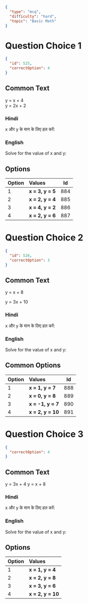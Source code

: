 ```json
{
  "type": "mcq",
  "difficulty": "hard",
  "topic": "Basic Math"
}
```

# Question Choice 1
```json
{
  "id": 525,
  "correctOption": 4
}
```
## Common Text
y = x + 4  
y = 2x + 2

### Hindi
x और y के मान के लिए हल करें:

### English
Solve for the value of x and y:

## Options
| Option | Values                 |Id     |
|:-------|:-----------------------|:-----:|
| 1      | **x = 3, y = 5**       | 884   |
| 2      | **x = 2, y = 4**       | 885   |
| 3      | **x = 4, y = 2**       | 886   |
| 4      | **x = 2, y = 6**       | 887   |




# Question Choice 2
```json
{
  "id": 526,
  "correctOption": 3
}
```

## Common Text
y = x + 8

y = 3x + 10

### Hindi
x और y के मान के लिए हल करें:

### English
Solve for the value of x and y:

## Common Options
| Option | Values                 |Id     |
|:-------|:-----------------------|:-----:|
| 1      | **x = 1, y = 7**       | 888   |
| 2      | **x = 0, y = 8**       | 889   |
| 3      | **x = -1, y = 7**      | 890   |
| 4      | **x = 2, y = 10**      | 891   |


# Question Choice 3
```json
{
  "correctOption": 4
}
```
## Common Text
y = 3x + 4
y = x + 8

### Hindi
x और y के मान के लिए हल करें:

### English
Solve for the value of x and y:

## Options
| Option | Values                 |
|:-------|:-----------------------|
| 1      | **x = 1, y = 4**       |
| 2      | **x = 2, y = 8**       |
| 3      | **x = 3, y = 6**       |
| 4      | **x = 2, y = 10**       |
